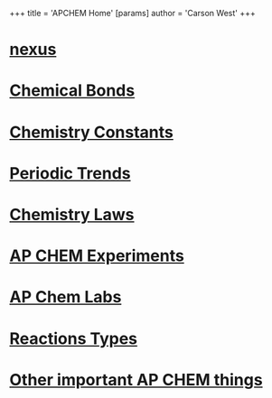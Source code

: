 +++
 title = 'APCHEM Home'
[params]
	author = 'Carson West'
+++
# [nexus](./../nexus/)
# [Chemical Bonds](./../chemical-bonds/)
# [Chemistry Constants](./../chemistry-constants/)
# [Periodic Trends](./../periodic-trends/)
# [Chemistry Laws](./../chemistry-laws/)
# [AP CHEM Experiments](./../ap-chem-experiments/)
# [AP Chem Labs](./../ap-chem-labs/)
# [Reactions Types](./../reactions-types/)
# [Other important AP CHEM things](./../other-important-ap-chem-things/)
